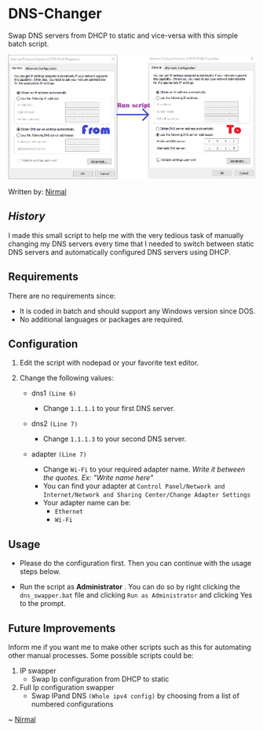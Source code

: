 # DNS-Changer

Swap DNS servers from DHCP to static and vice-versa with this simple batch script.

![Swapping DNS Settings](image.png?raw=true "DNS swapping script")

Written by: [Nirmal](https://github.com/nirmal-k-r)

*History*
--------------------------

I made this small script to help me with the very tedious task of manually changing my DNS servers every time that I needed to switch between static DNS servers and automatically configured DNS servers using DHCP.


Requirements
------------------------
There are no requirements since:
 - It is coded in batch and should support any Windows version since DOS.
 - No additional languages or packages are required.

Configuration
-----------------------
1. Edit the script with nodepad or your favorite text editor.

2. Change the following values:   
    - dns1 `(Line 6)`
        - Change `1.1.1.1` to your first DNS server.

    - dns2 `(Line 7)`
        - Change `1.1.1.3` to your second DNS server.

    - adapter `(Line 7)` 
        - Change `Wi-Fi` to your required adapter name. _Write it between the quotes. Ex: "Write name here"_
        - You can find your adapter at 
        `Control Panel/Network and Internet/Network and Sharing Center/Change Adapter Settings`
        - Your adapter name can be:
            - `Ethernet` 
            - `Wi-Fi` 

Usage
-----------------
- Please do the configuration first. Then you can continue with the usage steps below.

- Run the script as __**Administrator**__ . You can do so by right clicking the `dns_swapper.bat` file and clicking `Run as Administrator` and clicking Yes to the prompt.


Future Improvements
------------------
Inform me if you want me to make other scripts such as this for automating other manual processes.
Some possible scripts could be:
 1. IP swapper
    - Swap Ip configuration from DHCP to static
 2. Full Ip configuration swapper
    - Swap IPand DNS `(Whole ipv4 config)` by choosing from a list of numbered configurations

~ [Nirmal](https://github.com/nirmal-k-r)